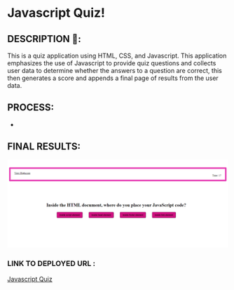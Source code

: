 # Javascript Quiz!

## DESCRIPTION 📖:
This is a quiz application using HTML, CSS, and Javascript. This application emphasizes the use of Javascript to provide quiz questions and collects user data to determine whether the answers to a question are correct, this then generates a score and appends a final page of results from the user data.

## PROCESS:
* 


## FINAL RESULTS:
![Javascript Quiz Screenshot](./assets/images/javascriptQuiz.PNG)


### LINK TO DEPLOYED URL :
[Javascript Quiz](https://abanae.github.io/Javascript-Quiz/index.html)
